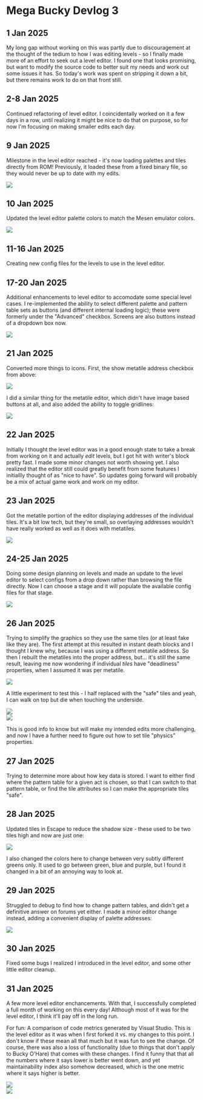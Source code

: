 # Mega Bucky Devlog 3

## 1 Jan 2025

My long gap without working on this was partly due to discouragement at the thought of the tedium to how I was editing levels - so I finally made more of an effort to seek out a level editor. I found one that looks promising, but want to modify the source code to better suit my needs and work out some issues it has. So today's work was spent on stripping it down a bit, but there remains work to do on that front still.

## 2-8 Jan 2025

Continued refactoring of level editor. I coincidentally worked on it a few days in a row, until realizing it might be nice to do that on purpose, so for now I'm focusing on making smaller edits each day.

## 9 Jan 2025

Milestone in the level editor reached - it's now loading palettes and tiles directly from ROM! Previously, it loaded these from a fixed binary file, so they would never be up to date with my edits.

![](./screens-03/1.PNG)

## 10 Jan 2025

Updated the level editor palette colors to match the Mesen emulator colors.

![](./screens-03/2.PNG)

## 11-16 Jan 2025

Creating new config files for the levels to use in the level editor.

## 17-20 Jan 2025

Additional enhancements to level editor to accomodate some special level cases. I re-implemented the ability to select different palette and pattern table sets as buttons (and different internal loading logic); these were formerly under the "Advanced" checkbox. Screens are also buttons instead of a dropdown box now.

![](./screens-03/3.PNG)

## 21 Jan 2025

Converted more things to icons. First, the show metatile address checkbox from above:

![](./screens-03/4.PNG)

I did a similar thing for the metatile editor, which didn't have image based buttons at all, and also added the ability to toggle gridlines:

![](./screens-03/5.PNG)

## 22 Jan 2025

Initially I thought the level editor was in a good enough state to take a break from working on it and actually _edit_ levels, but I got hit with writer's block pretty fast. I made some minor changes not worth showing yet. I also realized that the editor still could greatly benefit from some features I initiallly thought of as "nice to have". So updates going forward will probably be a mix of actual game work and work on my editor.

## 23 Jan 2025

Got the metatile portion of the editor displaying addresses of the individual tiles. It's a bit low tech, but they're small, so overlaying addresses wouldn't have really worked as well as it does with metatiles.

![](./screens-03/6.PNG)

## 24-25 Jan 2025

Doing some design planning on levels and made an update to the level editor to select configs from a drop down rather than browsing the file directly. Now I can choose a stage and it will populate the available config files for that stage.

![](./screens-03/7.PNG)

## 26 Jan 2025

Trying to simplify the graphics so they use the same tiles (or at least fake like they are). The first attempt at this resulted in instant death blocks and I thought I knew why, because I was using a different metatile address. So then I rebuilt the metatiles into the proper address, but... it's still the same result, leaving me now wondering if individual _tiles_ have "deadliness" properties, when I assumed it was per metatile.

![](./screens-03/8.PNG)

A little experiment to test this - I half replaced with the "safe" tiles and yeah, I can walk on top but die when touching the underside.

![](./screens-03/9.PNG)  
![](./screens-03/10.PNG)

This is good info to know but will make my intended edits more challenging, and now I have a further need to figure out how to set tile "physics" properties.

## 27 Jan 2025

Trying to determine more about how key data is stored. I want to either find where the pattern table for a given act is chosen, so that I can switch to that pattern table, or find the tile attributes so I can make the appropriate tiles "safe".

## 28 Jan 2025

Updated tiles in Escape to reduce the shadow size - these used to be two tiles high and now are just one:

![](./screens-03/11.PNG)

I also changed the colors here to change between very subtly different greens only. It used to go between green, blue and purple, but I found it changed in a bit of an annoying way to look at.

## 29 Jan 2025

Struggled to debug to find how to change pattern tables, and didn't get a definitive answer on forums yet either. I made a minor editor change instead, adding a convenient display of palette addresses:

![](./screens-03/12.PNG)

## 30 Jan 2025

Fixed some bugs I realized I introduced in the level editor, and some other little editor cleanup.

## 31 Jan 2025

A few more level editor enchancements. With that, I successfully completed a full month of working on this every day! Although most of it was for the level editor, I think it'll pay off in the long run.

For fun: A comparison of code metrics generated by Visual Studio. This is the level editor as it was when I first forked it vs. my changes to this point. I don't know if these mean all that much but it was fun to see the change. Of course, there was also a loss of functionality (due to things that don't apply to Bucky O'Hare) that comes with these changes. I find it funny that that all the numbers where it says lower is better went down, and yet maintainability index also somehow decreased, which is the one metric where it says higher is better.

![](./screens-03/13.PNG)  
![](./screens-03/14.PNG)